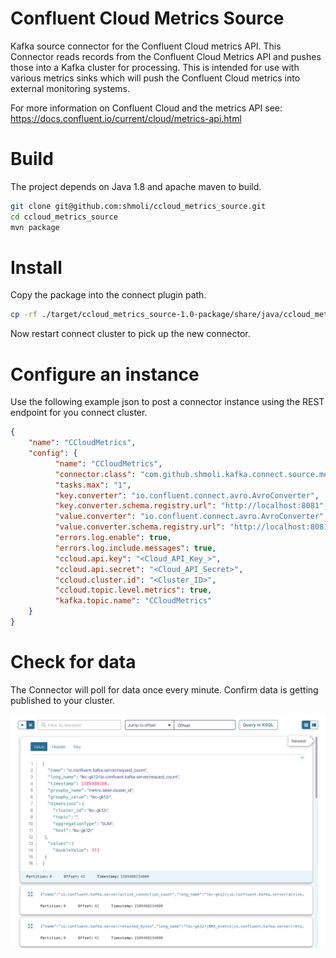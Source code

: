 # Confluent Cloud Metrics Source

Kafka source connector for the Confluent Cloud metrics API.  This Connector reads records from the Confluent Cloud Metrics API and pushes those into a Kafka cluster for processing.  This is intended for use with various metrics sinks which will push the Confluent Cloud metrics into external monitoring systems.

For more information on Confluent Cloud and the metrics API see: <https://docs.confluent.io/current/cloud/metrics-api.html>

# Build

The project depends on Java 1.8 and apache maven to build.

```bash
git clone git@github.com:shmoli/ccloud_metrics_source.git
cd ccloud_metrics_source
mvn package
```

# Install

Copy the package into the connect plugin path.

```bash
cp -rf ./target/ccloud_metrics_source-1.0-package/share/java/ccloud_metrics_api  <connect-plugin-path>
```

Now restart connect cluster to pick up the new connector.

# Configure an instance

Use the following example json to post a connector instance using the REST endpoint for you connect cluster.

```json
{
    "name": "CCloudMetrics",
    "config": {
		  "name": "CCloudMetrics",
		  "connector.class": "com.github.shmoli.kafka.connect.source.metricsapi.MetricsAPISourceConnector",
		  "tasks.max": "1",
		  "key.converter": "io.confluent.connect.avro.AvroConverter",
		  "key.converter.schema.registry.url": "http://localhost:8081",
		  "value.converter": "io.confluent.connect.avro.AvroConverter",
		  "value.converter.schema.registry.url": "http://localhost:8081",
		  "errors.log.enable": true,
		  "errors.log.include.messages": true,
		  "ccloud.api.key": "<Cloud_API_Key_>",
		  "ccloud.api.secret": "<Cloud_API_Secret>",
		  "ccloud.cluster.id": "<Cluster_ID>",
		  "ccloud.topic.level.metrics": true,
		  "kafka.topic.name": "CCloudMetrics"   	
    }
}
```

# Check for data

The Connector will poll for data once every minute.  Confirm data is getting published to your cluster.

![Example Messages][messages]

[messages]: https://github.com/shmoli/ccloud_metrics_source/blob/master/resources/CCLoudMetricsScreenshot.png "Example Messages"


